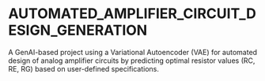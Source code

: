 # AUTOMATED_AMPLIFIER_CIRCUIT_DESIGN_GENERATION
A GenAI-based project using a Variational Autoencoder (VAE) for automated design of analog amplifier circuits by predicting optimal resistor values (RC, RE, RG) based on user-defined specifications.
